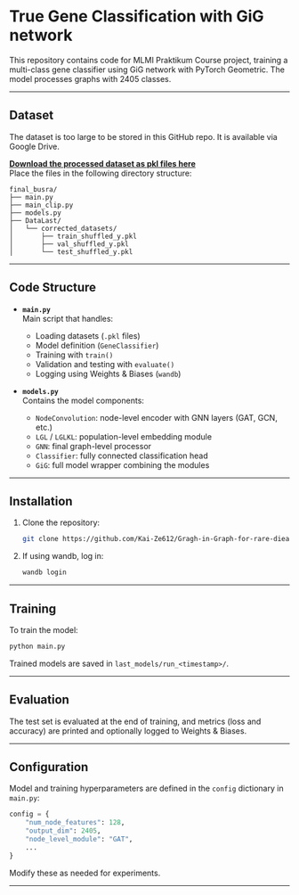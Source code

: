 #  True Gene Classification with GiG network

This repository contains code for MLMI Praktikum Course project, training a multi-class gene classifier using GiG network with PyTorch Geometric. The model processes graphs with 2405 classes.

---

## Dataset

The dataset is too large to be stored in this GitHub repo. It is available via Google Drive.

 **[Download the processed dataset as pkl files here](https://drive.google.com/drive/folders/1m42kNkKKzllYybEwC3xRH9wZXZUFmIha?usp=drive_link)**  
Place the files in the following directory structure:

```
final_busra/
├── main.py
├── main_clip.py
├── models.py
├── DataLast/
│   └── corrected_datasets/
│       ├── train_shuffled_y.pkl
│       ├── val_shuffled_y.pkl
│       └── test_shuffled_y.pkl
```

---

## Code Structure

- **`main.py`**  
  Main script that handles:
  - Loading datasets (`.pkl` files)
  - Model definition (`GeneClassifier`)
  - Training with `train()`
  - Validation and testing with `evaluate()`
  - Logging using Weights & Biases (`wandb`)

- **`models.py`**  
  Contains the model components:
  - `NodeConvolution`: node-level encoder with GNN layers (GAT, GCN, etc.)
  - `LGL` / `LGLKL`: population-level embedding module
  - `GNN`: final graph-level processor
  - `Classifier`: fully connected classification head
  - `GiG`: full model wrapper combining the modules

---

##  Installation

1. Clone the repository:
   ```bash
   git clone https://github.com/Kai-Ze612/Gragh-in-Graph-for-rare-dieases-diagonsis.git
   ```

2. If using wandb, log in:
   ```bash
   wandb login
   ```

---

## Training

To train the model:

```bash
python main.py
```

Trained models are saved in `last_models/run_<timestamp>/`.

---

## Evaluation

The test set is evaluated at the end of training, and metrics (loss and accuracy) are printed and optionally logged to Weights & Biases.

---

##  Configuration

Model and training hyperparameters are defined in the `config` dictionary in `main.py`:
```python
config = {
    "num_node_features": 128,
    "output_dim": 2405,
    "node_level_module": "GAT",
    ...
}
```

Modify these as needed for experiments.

---



